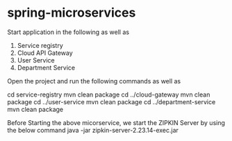 # spring-microservices

Start application in the following as well as 

1. Service registry
2. Cloud API Gateway
3. User Service
4. Department Service

Open the project and run the following commands as well as 

cd service-registry
mvn clean package 
cd ../cloud-gateway
mvn clean package 
cd ../user-service
mvn clean package
cd ../department-service
mvn clean package


Before Starting the above micorservice, we start the ZIPKIN Server by using the below command
	java -jar zipkin-server-2.23.14-exec.jar


